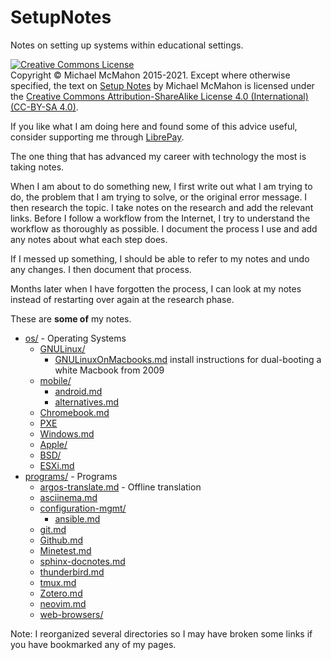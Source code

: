 # SetupNotes
Notes on setting up systems within educational settings.

<a rel="license" href="http://creativecommons.org/licenses/by-sa/4.0/"><img alt="Creative Commons License" style="border-width:0" src="https://i.creativecommons.org/l/by-sa/4.0/88x31.png" /></a><br>
Copyright © Michael McMahon 2015-2021.  Except where otherwise specified, the
text on [Setup Notes](https://github.com/TechnologyClassroom/SetupNotes/)
by Michael McMahon is licensed under the
[Creative Commons Attribution-ShareAlike License 4.0 (International) (CC-BY-SA 4.0)](https://creativecommons.org/licenses/by-sa/4.0/).

If you like what I am doing here and found some of this advice useful, consider
supporting me through [LibrePay](https://liberapay.com/technologyclassroom/).

The one thing that has advanced my career with technology the most is taking
notes.

When I am about to do something new, I first write out what I am trying to do,
the problem that I am trying to solve, or the original error message.  I then
research the topic.  I take notes on the research and add the relevant links.
Before I follow a workflow from the Internet, I try to understand the workflow
as thoroughly as possible.  I document the process I use and add any notes about
what each step does.

If I messed up something, I should be able to refer to my notes and undo any
changes.  I then document that process.

Months later when I have forgotten the process, I can look at my notes instead
of restarting over again at the research phase.

These are **some of** my notes.
 
- [os/](https://github.com/TechnologyClassroom/SetupNotes/tree/master/os) - Operating Systems
  - [GNULinux/](https://github.com/TechnologyClassroom/SetupNotes/tree/master/os/GNULinux)
    - [GNULinuxOnMacbooks.md](https://github.com/TechnologyClassroom/SetupNotes/blob/master/os/GNULinux/GNULinuxOnMacbooks.md)
        install instructions for dual-booting a white Macbook from 2009
  - [mobile/](https://github.com/TechnologyClassroom/SetupNotes/tree/master/os/mobile)
    - [android.md](https://github.com/TechnologyClassroom/SetupNotes/blob/master/os/mobile/android.md)
    - [alternatives.md](https://github.com/TechnologyClassroom/SetupNotes/blob/master/os/mobile/alternatives.md)
  - [Chromebook.md](https://github.com/TechnologyClassroom/SetupNotes/blob/master/os/Chromebook.md)
  - [PXE](https://github.com/TechnologyClassroom/PXE)
  - [Windows.md](https://github.com/TechnologyClassroom/SetupNotes/blob/master/os/Windows.md)
  - [Apple/](https://github.com/TechnologyClassroom/SetupNotes/tree/master/os/Apple)
  - [BSD/](https://github.com/TechnologyClassroom/SetupNotes/tree/master/os/BSD)
  - [ESXi.md](https://github.com/TechnologyClassroom/SetupNotes/blob/master/os/ESXi.md)
- [programs/](https://github.com/TechnologyClassroom/SetupNotes/tree/master/programs) - Programs
  - [argos-translate.md](https://github.com/TechnologyClassroom/SetupNotes/blob/master/programs/argos-translate.md) - Offline translation
  - [asciinema.md](https://github.com/TechnologyClassroom/SetupNotes/blob/master/programs/asciinema.md)
  - [configuration-mgmt/](https://github.com/TechnologyClassroom/SetupNotes/tree/master/programs/configuration-mgmt)
    - [ansible.md](https://github.com/TechnologyClassroom/SetupNotes/blob/master/programs/configuration-mgmt/ansible.md)
  - [git.md](https://github.com/TechnologyClassroom/SetupNotes/blob/master/programs/git.md)
  - [Github.md](https://github.com/TechnologyClassroom/SetupNotes/blob/master/programs/Github.md)
  - [Minetest.md](https://github.com/TechnologyClassroom/SetupNotes/blob/master/programs/Minetest.md)
  - [sphinx-docnotes.md](https://github.com/TechnologyClassroom/SetupNotes/blob/master/programs/sphinx-docnotes.md)
  - [thunderbird.md](https://github.com/TechnologyClassroom/SetupNotes/blob/master/programs/thunderbird.md)
  - [tmux.md](https://github.com/TechnologyClassroom/SetupNotes/blob/master/programs/tmux.md)
  - [Zotero.md](https://github.com/TechnologyClassroom/SetupNotes/blob/master/programs/Zotero.md)
  - [neovim.md](https://github.com/TechnologyClassroom/SetupNotes/blob/master/programs/neovim.md)
  - [web-browsers/](https://github.com/TechnologyClassroom/SetupNotes/tree/master/programs/web-browsers)

Note: I reorganized several directories so I may have broken some links if you have bookmarked any of my pages.
